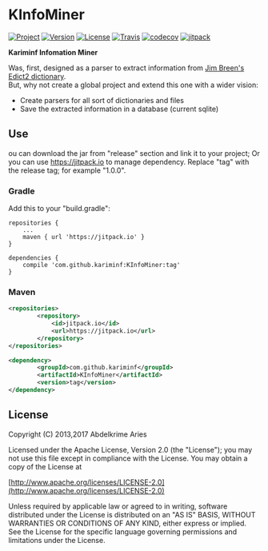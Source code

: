 # KInfoMiner

[![Project](https://img.shields.io/badge/Project-KInfoMiner-4B0082.svg)](https://github.com/kariminf/KInfoMiner)
[![Version](https://img.shields.io/badge/Version-1.0.0-4B0082.svg)](https://github.com/kariminf/KInfoMiner/releases)
[![License](https://img.shields.io/badge/License-Apache_2-4B0082.svg)](http://www.apache.org/licenses/LICENSE-2.0)
[![Travis](https://img.shields.io/travis/kariminf/KInfoMiner.svg)](https://travis-ci.org/kariminf/KInfoMiner)
[![codecov](https://img.shields.io/codecov/c/github/kariminf/KInfoMiner.svg)](https://codecov.io/gh/kariminf/KInfoMiner)
[![jitpack](https://jitpack.io/v/kariminf/KInfoMiner.svg)](https://jitpack.io/#kariminf/KInfoMiner)

**Kariminf Infomation Miner**

Was, first, designed as a parser to extract information from [Jim Breen's Edict2 dictionary](http://www.edrdg.org/jmdict/edict_doc.html).  
But, why not create a global project and extend this one with a wider vision:
* Create parsers for all sort of dictionaries and files
* Save the extracted information in a database (current sqlite)


## Use
ou can download the jar from "release" section and link it to your project;
Or you can use https://jitpack.io to manage dependency.
Replace "tag" with the release tag; for example "1.0.0".

### Gradle

Add this to your "build.gradle":
```
repositories {
    ...
    maven { url 'https://jitpack.io' }
}

dependencies {
    compile 'com.github.kariminf:KInfoMiner:tag'
}
```

### Maven

```xml
<repositories>
		<repository>
		    <id>jitpack.io</id>
		    <url>https://jitpack.io</url>
		</repository>
</repositories>

<dependency>
	    <groupId>com.github.kariminf</groupId>
	    <artifactId>KInfoMiner</artifactId>
	    <version>tag</version>
</dependency>
```

## License

Copyright (C) 2013,2017 Abdelkrime Aries

Licensed under the Apache License, Version 2.0 (the "License");
you may not use this file except in compliance with the License.
You may obtain a copy of the License at

[http://www.apache.org/licenses/LICENSE-2.0](http://www.apache.org/licenses/LICENSE-2.0)

Unless required by applicable law or agreed to in writing, software
distributed under the License is distributed on an "AS IS" BASIS,
WITHOUT WARRANTIES OR CONDITIONS OF ANY KIND, either express or implied.
See the License for the specific language governing permissions and
limitations under the License.
